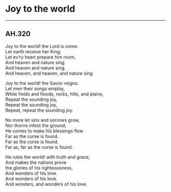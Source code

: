 # Joy to the world

***

## AH.320

Joy to the world! the Lord is come:  
Let earth receive her King;  
Let ev’ry heart prepare him room,  
And heaven and nature sing.  
And heaven and nature sing.  
And heaven, and heaven, and nature sing.  

Joy to the world! the Savior reigns:  
Let men their songs employ,  
While fields and floods, rocks, hills, and plains,  
Repeat the sounding joy,  
Repeat the sounding joy,  
Repeat, repeat the sounding joy.  

No more let sins and sorrows grow,  
Nor thorns infest the ground;  
He comes to make his blessings flow  
Far as the curse is found.  
Far as the curse is found.  
Far as, far as the curse is found.  

He rules the world! with truth and grace,  
And makes the nations prove  
the glories of his righteousness,  
And wonders of his love.  
And wonders of his love.  
And wonders, and wonders of his love.  